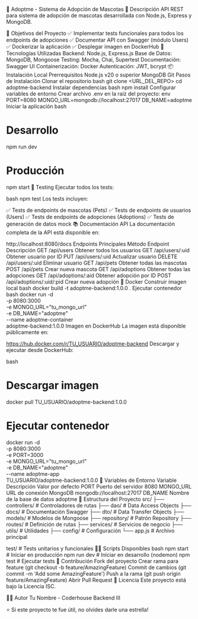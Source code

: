 🐾 Adoptme - Sistema de Adopción de Mascotas
📝 Descripción
API REST para sistema de adopción de mascotas desarrollada con Node.js, Express y MongoDB.

🎯 Objetivos del Proyecto
✅ Implementar tests funcionales para todos los endpoints de adopciones
✅ Documentar API con Swagger (módulo Users)
✅ Dockerizar la aplicación
✅ Desplegar imagen en DockerHub
🚀 Tecnologías Utilizadas
Backend: Node.js, Express.js
Base de Datos: MongoDB, Mongoose
Testing: Mocha, Chai, Supertest
Documentación: Swagger UI
Containerización: Docker
Autenticación: JWT, bcrypt
📦 Instalación Local
Prerrequisitos
Node.js v20 o superior
MongoDB
Git
Pasos de Instalación
Clonar el repositorio
bash
git clone <URL_DEL_REPO>
cd adoptme-backend
Instalar dependencias
bash
npm install
Configurar variables de entorno Crear archivo .env en la raíz del proyecto:
env
PORT=8080
MONGO_URL=mongodb://localhost:27017
DB_NAME=adoptme
Iniciar la aplicación
bash
# Desarrollo
npm run dev

# Producción
npm start
🧪 Testing
Ejecutar todos los tests:

bash
npm test
Los tests incluyen:

✅ Tests de endpoints de mascotas (Pets)
✅ Tests de endpoints de usuarios (Users)
✅ Tests de endpoints de adopciones (Adoptions)
✅ Tests de generación de datos mock
📚 Documentación API
La documentación completa de la API está disponible en:

http://localhost:8080/docs
Endpoints Principales
Método	Endpoint	Descripción
GET	/api/users	Obtener todos los usuarios
GET	/api/users/:uid	Obtener usuario por ID
PUT	/api/users/:uid	Actualizar usuario
DELETE	/api/users/:uid	Eliminar usuario
GET	/api/pets	Obtener todas las mascotas
POST	/api/pets	Crear nueva mascota
GET	/api/adoptions	Obtener todas las adopciones
GET	/api/adoptions/:aid	Obtener adopción por ID
POST	/api/adoptions/:uid/:pid	Crear nueva adopción
🐳 Docker
Construir imagen local
bash
docker build -t adoptme-backend:1.0.0 .
Ejecutar contenedor
bash
docker run -d \
  -p 8080:3000 \
  -e MONGO_URL="tu_mongo_url" \
  -e DB_NAME="adoptme" \
  --name adoptme-container \
  adoptme-backend:1.0.0
Imagen en DockerHub
La imagen está disponible públicamente en:

https://hub.docker.com/r/TU_USUARIO/adoptme-backend
Descargar y ejecutar desde DockerHub:

bash
# Descargar imagen
docker pull TU_USUARIO/adoptme-backend:1.0.0

# Ejecutar contenedor
docker run -d \
  -p 8080:3000 \
  -e PORT=3000 \
  -e MONGO_URL="tu_mongo_url" \
  -e DB_NAME="adoptme" \
  --name adoptme-app \
  TU_USUARIO/adoptme-backend:1.0.0
🔧 Variables de Entorno
Variable	Descripción	Valor por defecto
PORT	Puerto del servidor	8080
MONGO_URL	URL de conexión MongoDB	mongodb://localhost:27017
DB_NAME	Nombre de la base de datos	adoptme
📁 Estructura del Proyecto
src/
├── controllers/     # Controladores de rutas
├── dao/            # Data Access Objects
├── docs/           # Documentación Swagger
├── dto/            # Data Transfer Objects
├── models/         # Modelos de Mongoose
├── repository/     # Patrón Repository
├── routes/         # Definición de rutas
├── services/       # Servicios de negocio
├── utils/          # Utilidades
├── config/         # Configuración
└── app.js          # Archivo principal

test/               # Tests unitarios y funcionales
🧑‍💻 Scripts Disponibles
bash
npm start          # Iniciar en producción
npm run dev        # Iniciar en desarrollo (nodemon)
npm test           # Ejecutar tests
🤝 Contribución
Fork del proyecto
Crear rama para feature (git checkout -b feature/AmazingFeature)
Commit de cambios (git commit -m 'Add some AmazingFeature')
Push a la rama (git push origin feature/AmazingFeature)
Abrir Pull Request
📄 Licencia
Este proyecto está bajo la Licencia ISC.

👨‍💻 Autor
Tu Nombre - Coderhouse Backend III

⭐ Si este proyecto te fue útil, no olvides darle una estrella!

